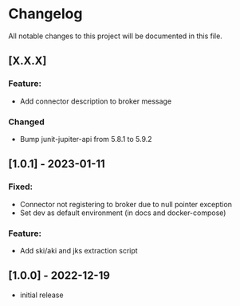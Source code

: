 # Changelog
All notable changes to this project will be documented in this file.

## [X.X.X]

### Feature:
- Add connector description to broker message

### Changed
- Bump junit-jupiter-api from 5.8.1 to 5.9.2

## [1.0.1] - 2023-01-11 

### Fixed: 
- Connector not registering to broker due to null pointer exception
- Set dev as default environment (in docs and docker-compose)

### Feature:
- Add ski/aki and jks extraction script

## [1.0.0] - 2022-12-19
- initial release
